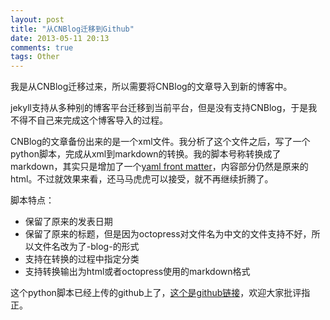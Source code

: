 ```yaml
---
layout: post
title: "从CNBlog迁移到Github"
date: 2013-05-11 20:13
comments: true
tags: Other
---
```

我是从CNBlog迁移过来，所以需要将CNBlog的文章导入到新的博客中。

jekyll支持从多种别的博客平台迁移到当前平台，但是没有支持CNBlog，于是我不得不自己来完成这个博客导入的过程。

CNBlog的文章备份出来的是一个xml文件。我分析了这个文件之后，写了一个python脚本，完成从xml到markdown的转换。我的脚本号称转换成了markdown，其实只是增加了一个[yaml front matter][yaml]，内容部分仍然是原来的html。不过就效果来看，还马马虎虎可以接受，就不再继续折腾了。

脚本特点：

- 保留了原来的发表日期
- 保留了原来的标题，但是因为octopress对文件名为中文的文件支持不好，所以文件名改为了<date>-blog-<N>的形式
- 支持在转换的过程中指定分类
- 支持转换输出为html或者octopress使用的markdown格式

 这个python脚本已经上传的github上了，[这个是github链接][cnblog_extractor]，欢迎大家批评指正。

[yaml]: https://github.com/mojombo/jekyll/wiki/yaml-front-matter
[cnblog_extractor]: https://github.com/RichardUSTC/cnblogs-extractor
